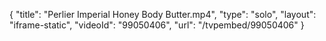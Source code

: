 {
    "title": "Perlier Imperial Honey Body Butter.mp4",
    "type": "solo",
    "layout": "iframe-static",
    "videoId": "99050406",
    "url": "\/tvpembed\/99050406"
}